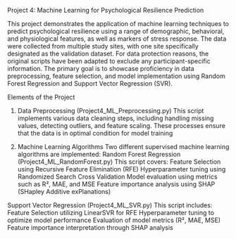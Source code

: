 Project 4: Machine Learning for Psychological Resilience Prediction

This project demonstrates the application of machine learning techniques to predict psychological resilience using a range of demographic, behavioral, and physiological features, as well as markers of stress response. The data were collected from multiple study sites, with one site specifically designated as the validation dataset. For data protection reasons, the original scripts have been adapted to exclude any participant-specific information. The primary goal is to showcase proficiency in data preprocessing, feature selection, and model implementation using Random Forest Regression and Support Vector Regression (SVR).

Elements of the Project

1. Data Preprocessing (Project4_ML_Preprocessing.py)
This script implements various data cleaning steps, including handling missing values, detecting outliers, and feature scaling. These processes ensure that the data is in optimal condition for model training

2. Machine Learning Algorithms
Two different supervised machine learning algorithms are implemented:
Random Forest Regression (Project4_ML_RandomForest.py)
This script covers:
Feature Selection using Recursive Feature Elimination (RFE)
Hyperparameter tuning using Randomized Search Cross Validation
Model evaluation using metrics such as R², MAE, and MSE
Feature importance analysis using SHAP (SHapley Additive exPlanations)

Support Vector Regression (Project4_ML_SVR.py)
This script includes:
Feature Selection utilizing LinearSVR for RFE
Hyperparameter tuning to optimize model performance
Evaluation of model metrics (R², MAE, MSE)
Feature importance interpretation through SHAP analysis